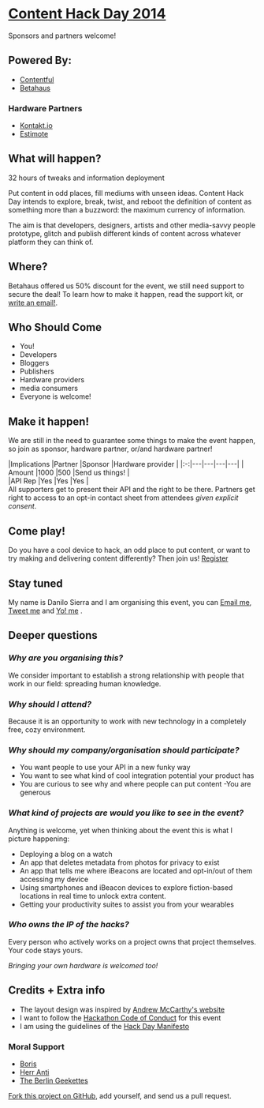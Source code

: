 # [Content Hack Day 2014][self]

Sponsors and partners welcome!

## Powered By:

* [Contentful](https://www.contentful.com/)
* [Betahaus](http://www.betahaus.com/berlin/)

### Hardware Partners

* [Kontakt.io](http://kontakt.io/)
* [Estimote](http://estimote.com/)

## What will happen?

32 hours of tweaks and information deployment

Put content in odd places, fill mediums with unseen ideas.
Content Hack Day intends to explore, break, twist, and reboot the definition of content as something more than a buzzword: the maximum currency of information.

The aim is that developers, designers, artists and other media-savvy people prototype, glitch and publish different kinds of content across whatever platform they can think of.

## Where?

Betahaus offered us 50% discount for the event, we still need support to secure the deal!
To learn how to make it happen, read the support kit, or [write an email!](mailto:danilo@contentful.com).

## Who Should Come

* You!
* Developers
* Bloggers
* Publishers
* Hardware providers
* media consumers
* Everyone is welcome!

## Make it happen!

We are still in the need to guarantee some things to make the event happen, so join  as sponsor, hardware partner, or/and hardware partner!

|Implications   |Partner   |Sponsor   |Hardware provider   |
|:-:|---|---|---|---|
| Amount  |1000   |500   |Send us things!   |   
|API Rep   |Yes   |Yes   |Yes   |   
All supporters get to present their API and the right to be there.
Partners get right to access to an opt-in contact sheet from attendees _given explicit consent_.

## Come play!

Do you have a cool device to hack, an odd place to put content, or want to try making and delivering content differently? 
Then join us! [Register](https://www.eventbrite.com/e/content-hack-day-tickets-12263186521) 

## Stay tuned

My name is Danilo Sierra and I am organising this event, you can [Email me](mailto:danilos@contentful.com), [Tweet me](https://twitter.com/bootsbosley) and [Yo! me](justyo.co/BOOTSBOSLEY) .

## Deeper questions

### *Why are you organising this?*

We consider important to establish a strong relationship with people that work in our field: spreading human knowledge. 

### *Why should I attend?*

Because it is an opportunity to work with new technology in a completely free, cozy environment.

### *Why should my company/organisation should participate?*

* You want people to use your API in a new funky way 
* You want to see what kind of cool integration potential your product has 
* You are curious to see why and where people can put content -You are generous 

### *What kind of projects are would you like to see in the event?*

Anything is welcome, yet when thinking about the event this is what I picture happening:

* Deploying a blog on a watch
* An app that deletes metadata from photos for privacy to exist
* An app that tells me where iBeacons are located and opt-in/out of them accessing my device
* Using smartphones and iBeacon devices to explore fiction-based locations in real time to unlock extra content.
* Getting your productivity suites to assist you from your wearables 

### *Who owns the IP of the hacks?*

Every person who actively works on a project owns that project themselves. 
Your code stays yours.

*Bringing your own hardware is welcomed too!*

## Credits + Extra info

* The layout design was inspired by [Andrew McCarthy's website](http://andrevv.com)
* I want to follow the [Hackathon Code of Conduct](http://hackcodeofconduct.org) for this event
* I am using the guidelines of the [Hack Day Manifesto](http://hackdaymanifesto.com)

### Moral Support
* [Boris](https://twitter.com/neonacho)
* [Herr Anti](https://twitter.com/pxlpnk)
* [The Berlin Geekettes](http://www.geekettes.io)

[Fork this project on GitHub][github], add yourself, and send us a pull request.

[self]: http://contenthackday.com/ "Content Hack Day"
[github]: https://github.com/danilosierrac/contenthackday/ "Fork on GitHub"
